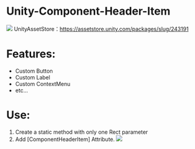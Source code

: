 # Unity-Component-Header-Item
![](https://i.gyazo.com/882046d61b88c8aafaa2ead1543ac3c7.jpg)
UnityAssetStore：https://assetstore.unity.com/packages/slug/243191

# Features:
 - Custom Button
 - Custom Label
 - Custom ContextMenu
 - etc...
# Use:
1. Create a static method with only one Rect parameter
2. Add [ComponentHeaderItem] Attribute.
![](https://i.gyazo.com/1cd4b6bd76bfe891c43cbd85e66d85ca.jpg)
